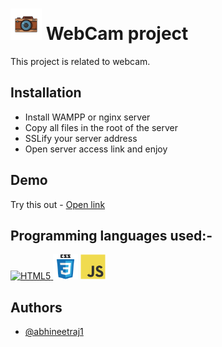 # <img height="50vh" src="a.jpg"> WebCam project
This project is related to webcam.
## Installation
*	Install WAMPP or nginx server
*	Copy all files in the root of the server
*	SSLify your server address
*	Open server access link and enjoy

## Demo
Try this out - [Open link](https://abhineetraj1.github.io/abhineetraj1/webcam-js)

## Programming languages used:-
<a href="https://developer.mozilla.org/en-US/docs/Glossary/HTML5" target="_blank" rel="noreferrer"><img src="https://raw.githubusercontent.com/danielcranney/readme-generator/main/public/icons/skills/html5-colored.svg" width="36" height="36" alt="HTML5" /></a><a href="https://www.w3schools.com/css/" target="_blank" rel="noreferrer"> <img src="https://raw.githubusercontent.com/devicons/devicon/master/icons/css3/css3-original-wordmark.svg" alt="css3" width="40" height="40"/></a> <a href="https://developer.mozilla.org/en-US/docs/Web/JavaScript" target="_blank" rel="noreferrer"> <img src="https://raw.githubusercontent.com/devicons/devicon/master/icons/javascript/javascript-original.svg" alt="javascript" width="40" height="40"/> </a>

## Authors
- [@abhineetraj1](https://www.github.com/abhineetraj1)
